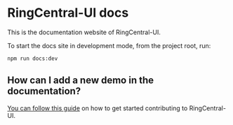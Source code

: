 # RingCentral-UI docs

This is the documentation website of RingCentral-UI.

To start the docs site in development mode, from the project root, run:

```sh
npm run docs:dev
```

## How can I add a new demo in the documentation?

[You can follow this guide](https://github.com/mui-org/material-ui/blob/master/CONTRIBUTING.md)
on how to get started contributing to RingCentral-UI.
